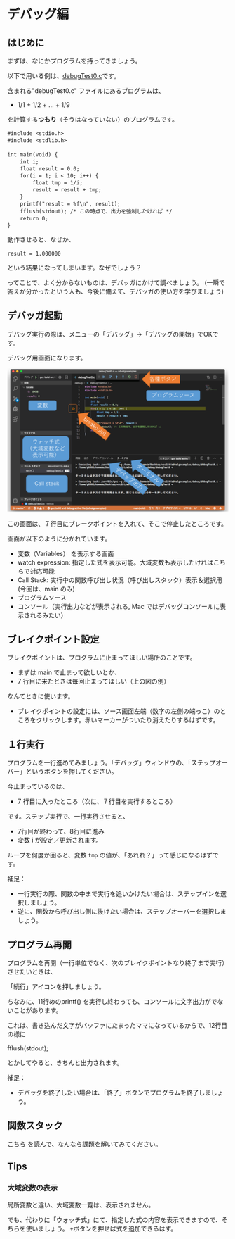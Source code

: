 # デバッグ編

## はじめに

まずは、なにかプログラムを持ってきましょう。

以下で用いる例は、[debugTest0.c](https://github.com/KobeUCSEnshu/progprac12_2020/blob/master/samples/debugTest0.c)です。

含まれる"debugTest0.c" ファイルにあるプログラムは、

-   1/1 + 1/2 + ... + 1/9

を計算する**つもり**（そうはなっていない）のプログラムです。

```
#include <stdio.h>
#include <stdlib.h>

int main(void) {
	int i;
	float result = 0.0;
	for(i = 1; i < 10; i++) {
		float tmp = 1/i;
		result = result + tmp;
	}
	printf("result = %f\n", result);
	fflush(stdout); /* この時点で、出力を強制したければ */
	return 0;
}
```

動作させると、なぜか、

    result = 1.000000

という結果になってしまいます。なぜでしょう？

ってことで、よく分からないものは、デバッガにかけて調べましょう。
(一瞬で答えが分かったという人も、今後に備えて、デバッガの使い方を学びましょう)

デバッガ起動
------------

デバッグ実行の際は、メニューの「デバッグ」→「デバッグの開始」でOKです。

デバッグ用画面になります。

![vscCD01_1.png](vscCD01_1.png)

この画面は、７行目にブレークポイントを入れて、そこで停止したところです。

画面が以下のように分かれています。

-  変数（Variables） を表示する画面
-  watch expression: 指定した式を表示可能。大域変数も表示したければこちらで対応可能
-  Call Stack: 実行中の関数呼び出し状況（呼び出しスタック）表示＆選択用(今回は、main のみ)
-  プログラムソース
-   コンソール（実行出力などが表示される, Mac ではデバッグコンソールに表示されるみたい）

## ブレイクポイント設定

ブレイクポイントは、プログラムに止まってほしい場所のことです。

* まずは main で止まって欲しいとか、
* 7 行目に来たときは毎回止まってほしい（上の図の例）

なんてときに使います。

-   ブレイクポイントの設定には、ソース画面左端（数字の左側の端っこ）のところをクリックします。赤いマーカーがついたり消えたりするはずです。


## １行実行

プログラムを一行進めてみましょう。「デバッグ」ウィンドウの、「ステップオーバー」というボタンを押してください。

今止まっているのは、

-   7 行目に入ったところ（次に、７行目を実行するところ）

です。ステップ実行で、一行実行させると、

-   7行目が終わって、8行目に進み
-   変数 i が設定／更新されます。

ループを何度か回ると、変数 `tmp` の値が、「あれれ？」って感じになるはずです。

補足：

-   一行実行の際、関数の中まで実行を追いかけたい場合は、ステップインを選択しましょう。
-   逆に、関数から呼び出し側に抜けたい場合は、ステップオーバーを選択しましょう。


## プログラム再開

プログラムを再開（一行単位でなく、次のブレイクポイントなり終了まで実行）させたいときは、

「続行」アイコンを押しましょう。

ちなみに、11行めのprintf()
を実行し終わっても、コンソールに文字出力がでないことがあります。

これは、書き込んだ文字がバッファにたまったママになっているからで、12行目の様に

fflush(stdout);

とかしてやると、きちんと出力されます。

補足：

-   デバッグを終了したい場合は、「終了」ボタンでプログラムを終了しましょう。

## 関数スタック

[こちら](http://www.fine.cs.kobe-u.ac.jp/members/kamada/algo/#!basic.md) を読んで、なんなら課題を解いてみてください。


Tips
----

### 大域変数の表示

局所変数と違い、大域変数一覧は、表示されません。

でも、代わりに「ウォッチ式」にて、指定した式の内容を表示できますので、そちらを使いましょう。
`+`ボタンを押せば式を追加できるはず。



